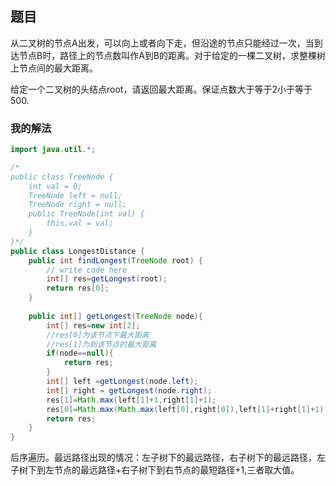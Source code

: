 ## 题目 ##

从二叉树的节点A出发，可以向上或者向下走，但沿途的节点只能经过一次，当到达节点B时，路径上的节点数叫作A到B的距离。对于给定的一棵二叉树，求整棵树上节点间的最大距离。

给定一个二叉树的头结点root，请返回最大距离。保证点数大于等于2小于等于500.

### 我的解法 ###

```java
import java.util.*;

/*
public class TreeNode {
    int val = 0;
    TreeNode left = null;
    TreeNode right = null;
    public TreeNode(int val) {
        this.val = val;
    }
}*/
public class LongestDistance {
    public int findLongest(TreeNode root) {
        // write code here
        int[] res=getLongest(root);
        return res[0];
    }
    
    public int[] getLongest(TreeNode node){
        int[] res=new int[2];
        //res[0]为该节点下最大距离
        //res[1]为到该节点的最大距离
        if(node==null){
            return res;
        }
        int[] left =getLongest(node.left);
        int[] right = getLongest(node.right);
        res[1]=Math.max(left[1]+1,right[1]+1);
        res[0]=Math.max(Math.max(left[0],right[0]),left[1]+right[1]+1);
        return res;
    }
}
```

后序遍历。最远路径出现的情况：左子树下的最远路径，右子树下的最远路径，左子树下到左节点的最远路径+右子树下到右节点的最短路径+1,三者取大值。